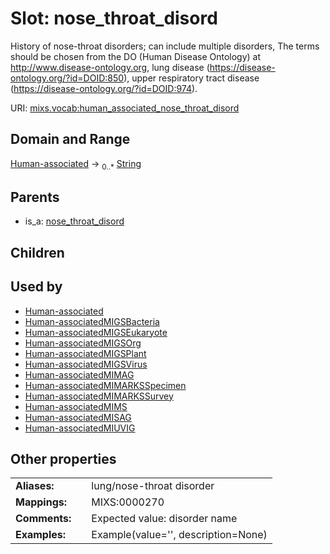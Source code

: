 
# Slot: nose_throat_disord


History of nose-throat disorders; can include multiple disorders,  The terms should be chosen from the DO (Human Disease Ontology) at http://www.disease-ontology.org, lung disease (https://disease-ontology.org/?id=DOID:850), upper respiratory tract disease (https://disease-ontology.org/?id=DOID:974).

URI: [mixs.vocab:human_associated_nose_throat_disord](https://w3id.org/mixs/vocab/human_associated_nose_throat_disord)


## Domain and Range

[Human-associated](Human-associated.md) &#8594;  <sub>0..\*</sub> [String](types/String.md)

## Parents

 *  is_a: [nose_throat_disord](nose_throat_disord.md)

## Children


## Used by

 * [Human-associated](Human-associated.md)
 * [Human-associatedMIGSBacteria](Human-associatedMIGSBacteria.md)
 * [Human-associatedMIGSEukaryote](Human-associatedMIGSEukaryote.md)
 * [Human-associatedMIGSOrg](Human-associatedMIGSOrg.md)
 * [Human-associatedMIGSPlant](Human-associatedMIGSPlant.md)
 * [Human-associatedMIGSVirus](Human-associatedMIGSVirus.md)
 * [Human-associatedMIMAG](Human-associatedMIMAG.md)
 * [Human-associatedMIMARKSSpecimen](Human-associatedMIMARKSSpecimen.md)
 * [Human-associatedMIMARKSSurvey](Human-associatedMIMARKSSurvey.md)
 * [Human-associatedMIMS](Human-associatedMIMS.md)
 * [Human-associatedMISAG](Human-associatedMISAG.md)
 * [Human-associatedMIUVIG](Human-associatedMIUVIG.md)

## Other properties

|  |  |  |
| --- | --- | --- |
| **Aliases:** | | lung/nose-throat disorder |
| **Mappings:** | | MIXS:0000270 |
| **Comments:** | | Expected value: disorder name |
| **Examples:** | | Example(value='', description=None) |

